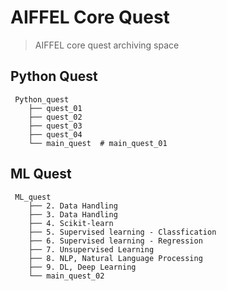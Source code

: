 # AIFFEL Core Quest

> AIFFEL core quest archiving space

## Python Quest

```
 Python_quest
    ├── quest_01
    ├── quest_02
    ├── quest_03
    ├── quest_04
    └── main_quest  # main_quest_01
```

## ML Quest

```
 ML_quest
    ├── 2. Data Handling
    ├── 3. Data Handling
    ├── 4. Scikit-learn
    ├── 5. Supervised learning - Classfication
    ├── 6. Supervised learning - Regression
    ├── 7. Unsupervised Learning
    ├── 8. NLP, Natural Language Processing
    ├── 9. DL, Deep Learning
    └── main_quest_02
```
